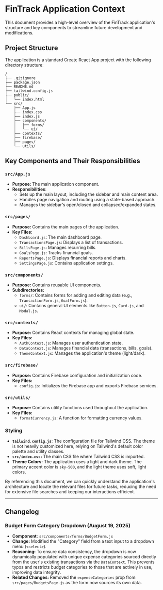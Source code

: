 # FinTrack Application Context

This document provides a high-level overview of the FinTrack application's structure and key components to streamline future development and modifications.

## Project Structure

The application is a standard Create React App project with the following directory structure:

```
/
├── .gitignore
├── package.json
├── README.md
├── tailwind.config.js
├── public/
│   └── index.html
└── src/
    ├── App.js
    ├── index.css
    ├── index.js
    ├── components/
    │   ├── forms/
    │   └── ui/
    ├── contexts/
    ├── firebase/
    ├── pages/
    └── utils/
```

## Key Components and Their Responsibilities

### `src/App.js`

-   **Purpose:** The main application component.
-   **Responsibilities:**
    -   Sets up the main layout, including the sidebar and main content area.
    -   Handles page navigation and routing using a state-based approach.
    -   Manages the sidebar's open/closed and collapsed/expanded states.

### `src/pages/`

-   **Purpose:** Contains the main pages of the application.
-   **Key Files:**
    -   `Dashboard.js`: The main dashboard page.
    -   `TransactionsPage.js`: Displays a list of transactions.
    -   `BillsPage.js`: Manages recurring bills.
    -   `GoalsPage.js`: Tracks financial goals.
    -   `ReportsPage.js`: Displays financial reports and charts.
    -   `SettingsPage.js`: Contains application settings.

### `src/components/`

-   **Purpose:** Contains reusable UI components.
-   **Subdirectories:**
    -   `forms/`: Contains forms for adding and editing data (e.g., `TransactionForm.js`, `GoalForm.js`).
    -   `ui/`: Contains general UI elements like `Button.js`, `Card.js`, and `Modal.js`.

### `src/contexts/`

-   **Purpose:** Contains React contexts for managing global state.
-   **Key Files:**
    -   `AuthContext.js`: Manages user authentication state.
    -   `DataContext.js`: Manages financial data (transactions, bills, goals).
    -   `ThemeContext.js`: Manages the application's theme (light/dark).

### `src/firebase/`

-   **Purpose:** Contains Firebase configuration and initialization code.
-   **Key Files:**
    -   `config.js`: Initializes the Firebase app and exports Firebase services.

### `src/utils/`

-   **Purpose:** Contains utility functions used throughout the application.
-   **Key Files:**
    -   `formatCurrency.js`: A function for formatting currency values.

### Styling

-   **`tailwind.config.js`:** The configuration file for Tailwind CSS. The theme is not heavily customized here, relying on Tailwind's default color palette and utility classes.
-   **`src/index.css`:** The main CSS file where Tailwind CSS is imported.
-   **Theme Colors:** The application uses a light and dark theme. The primary accent color is `sky-500`, and the light theme uses soft, light colors.

By referencing this document, we can quickly understand the application's architecture and locate the relevant files for future tasks, reducing the need for extensive file searches and keeping our interactions efficient.

---

## Changelog

### Budget Form Category Dropdown (August 19, 2025)

-   **Component:** `src/components/forms/BudgetForm.js`
-   **Change:** Modified the "Category" field from a text input to a dropdown menu (`<select>`).
-   **Reasoning:** To ensure data consistency, the dropdown is now dynamically populated with unique expense categories sourced directly from the user's existing transactions via the `DataContext`. This prevents typos and restricts budget categories to those that are actively in use, improving data integrity.
-   **Related Changes:** Removed the `expenseCategories` prop from `src/pages/BudgetsPage.js` as the form now sources its own data.
